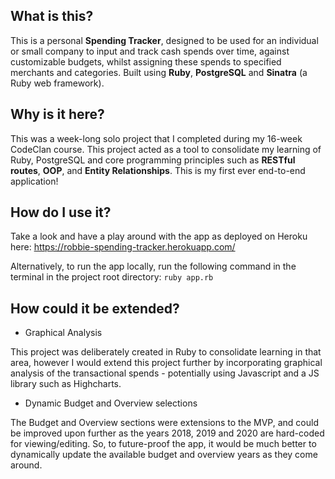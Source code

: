 ## What is this?

This is a personal **Spending Tracker**, designed to be used for an individual or small company to input and track cash spends over time, against customizable budgets, whilst assigning these spends to specified merchants and categories. Built using **Ruby**, **PostgreSQL** and **Sinatra** (a Ruby web framework).

## Why is it here?

This was a week-long solo project that I completed during my 16-week CodeClan course. This project acted as a tool to consolidate my learning of Ruby, PostgreSQL and core programming principles such as **RESTful routes**, **OOP**, and **Entity Relationships**. This is my first ever end-to-end application!

## How do I use it?

Take a look and have a play around with the app as deployed on Heroku here:
https://robbie-spending-tracker.herokuapp.com/

Alternatively, to run the app locally, run the following command in the terminal in the project root directory:
`ruby app.rb`

## How could it be extended?

- Graphical Analysis

This project was deliberately created in Ruby to consolidate learning in that area, however I would extend this project further by incorporating graphical analysis of the transactional spends - potentially using Javascript and a JS library such as Highcharts.

- Dynamic Budget and Overview selections 

The Budget and Overview sections were extensions to the MVP, and could be improved upon further as the years 2018, 2019 and 2020 are hard-coded for viewing/editing. So, to future-proof the app, it would be much better to dynamically update the available budget and overview years as they come around.

